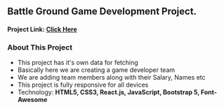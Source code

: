 <h2>Battle Ground Game Development Project.</h2>

<h4>Project Link: <a href="https://battle-ground-gamedev-assignment08.netlify.app/">Click Here</a></h4>

<h3>About This Project</h3>
<ul>
  <li>This project has it's own data for fetching</li>
  <li>Basically here we are creating a game developer team</li>
  <li>We are adding team members along with their Salary, Names etc</li>
  <li>This project is fully responsive for all devices</li>
  <li>Technology: <strong>HTML5, CSS3, React.js, JavaScript, Bootstrap 5, Font-Awesome</strong></li>
</ul>

